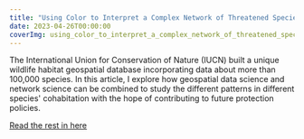 ```yaml
---
title: "Using Color to Interpret a Complex Network of Threatened Species"
date: 2023-04-26T00:00:00
coverImg: using_color_to_interpret_a_complex_network_of_threatened_species.jpg
---
```


The International Union for Conservation of Nature (IUCN) built a unique wildlife habitat geospatial database incorporating data about more than 100,000 species. In this article, I explore how geospatial data science and network science can be combined to study the different patterns in different species' cohabitation with the hope of contributing to future protection policies.

<!--more-->

[Read the rest in here](https://nightingaledvs.com/using-color-to-interpret-a-complex-network-of-threatened-species/)
